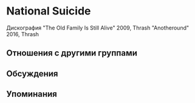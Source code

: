 # National Suicide

Дискография
"The Old Family Is Still Alive" 2009, Thrash
"Anotheround" 2016, Thrash

## Отношения с другими группами


## Обсуждения


## Упоминания


